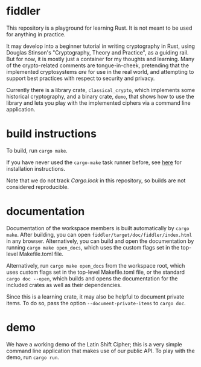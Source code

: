 # fiddler
This repository is a playground for learning Rust. It is not meant to be used for anything in practice.

It may develop into a beginner tutorial in writing cryptography in Rust, using Douglas Stinson's "Cryptography, Theory and Practice", as a guiding rail. But for now, it is mostly just a container for my thoughts and learning. Many of the crypto-related comments are tongue-in-cheek, pretending that the implemented cryptosystems _are_ for use in the real world, and attempting to support best practices with respect to security and privacy.

Currently there is a library crate, `classical_crypto`, which implements some historical cryptography, and a binary crate, `demo`, that shows how to use the library and lets you play with the implemented ciphers via a command line application.

# build instructions
To build, run 
`cargo make`.

If you have never used  the `cargo-make` task runner before, see [here](https://github.com/sagiegurari/cargo-make?tab=readme-ov-file#installation) for installation instructions.

Note that we do not track _Cargo.lock_ in this repository, so builds are not considered reproducible.

# documentation

Documentation of the workspace members is built automatically by `cargo make`. After building, you can open `fiddler/target/doc/fiddler/index.html` in any browser. Alternatively, you can build and open the documentation by running
`
cargo make open_docs
`, which uses the custom flags set in the top-level Makefile.toml file.

Alternatively, run 
`
cargo make open_docs
` from the workspace root, which uses custom flags set in the top-level Makefile.toml file, 
or the standard
`
cargo doc --open
`, which builds and opens the documentation for the included crates as well as their dependencies.

Since this is a learning crate, it may also be helpful to document private items. To do so, pass the option `--document-private-items` to `cargo doc`.

# demo

We have a working demo of the Latin Shift Cipher; this is a very simple command line application that makes use of our public API. To play with the demo, run `cargo run`.
